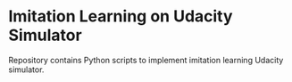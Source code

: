 # Imitation Learning on Udacity Simulator
Repository contains Python scripts to implement imitation learning Udacity simulator.

